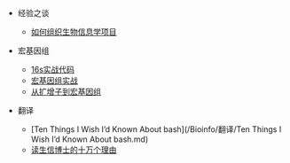 - 经验之谈
	- [如何组织生物信息学项目](/Bioinfo/如何组织生物信息学项目.md)

- 宏基因组
	- [16s实战代码](/Bioinfo/宏基因组/16s-code.md)
	- [宏基因组实战](/Bioinfo/宏基因组/宏基因组实战.md)
	- [从扩增子到宏基因组](/Bioinfo/宏基因组/从扩增子到宏基因组.md)

- 翻译

	- [Ten Things I Wish I’d Known About bash](/Bioinfo/翻译/Ten Things I Wish I’d Known About bash.md)
	- [读生信博士的十万个理由](/Bioinfo/翻译/读生信博士的十万个理由.md)